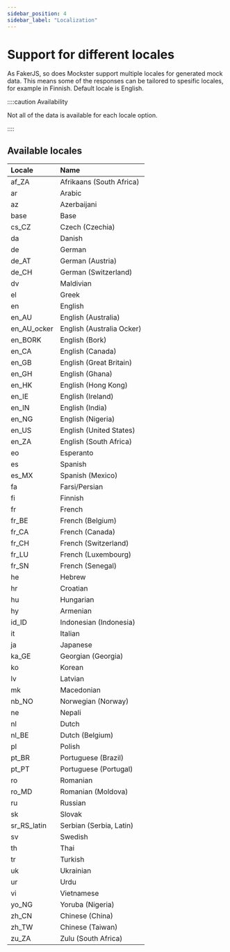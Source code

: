```yaml
---
sidebar_position: 4
sidebar_label: "Localization"
---
```


# Support for different locales

As FakerJS, so does Mockster support multiple locales for generated mock data. This means some of the responses can be tailored to spesific locales, for example in Finnish. Default locale is English.

::::caution Availability

Not all of the data is available for each locale option. 

::::

## Available locales

|Locale|Name|
|:---------|:---------|
|af_ZA|Afrikaans (South Africa)|
|ar|Arabic|
|az|Azerbaijani|
|base|Base|
|cs_CZ|Czech (Czechia)|
|da|Danish|
|de|German|
|de_AT|German (Austria)|
|de_CH|German (Switzerland)|
|dv|Maldivian|
|el|Greek|
|en|English|
|en_AU|English (Australia)|
|en_AU_ocker|English (Australia Ocker)|
|en_BORK|English (Bork)|
|en_CA|English (Canada)|
|en_GB|English (Great Britain)|
|en_GH|English (Ghana)|
|en_HK|English (Hong Kong)|
|en_IE|English (Ireland)|
|en_IN|English (India)|
|en_NG|English (Nigeria)|
|en_US|English (United States)|
|en_ZA|English (South Africa)|
|eo|Esperanto|
|es|Spanish|
|es_MX|Spanish (Mexico)|
|fa|Farsi/Persian|
|fi|Finnish|
|fr|French|
|fr_BE|French (Belgium)|_BE
|fr_CA|French (Canada)|_CA
|fr_CH|French (Switzerland)|_CH
|fr_LU|French (Luxembourg)|_LU
|fr_SN|French (Senegal)|_SN
|he|Hebrew|
|hr|Croatian|
|hu|Hungarian|
|hy|Armenian|
|id_ID|Indonesian (Indonesia)|
|it|Italian|
|ja|Japanese|
|ka_GE|Georgian (Georgia)|
|ko|Korean|
|lv|Latvian|
|mk|Macedonian|
|nb_NO|	Norwegian (Norway)|
|ne|Nepali|
|nl|Dutch|
|nl_BE|Dutch (Belgium)|
|pl|Polish|
|pt_BR|Portuguese (Brazil)|
|pt_PT|Portuguese (Portugal)|
|ro|Romanian|
|ro_MD|Romanian (Moldova)|
|ru|Russian|
|sk|Slovak|
|sr_RS_latin|Serbian (Serbia, Latin)|
|sv|Swedish|
|th|Thai|
|tr|Turkish|
|uk|Ukrainian|
|ur|Urdu|
|vi|Vietnamese|
|yo_NG|Yoruba (Nigeria)|
|zh_CN|Chinese (China)|
|zh_TW|Chinese (Taiwan)|
|zu_ZA|Zulu (South Africa)|